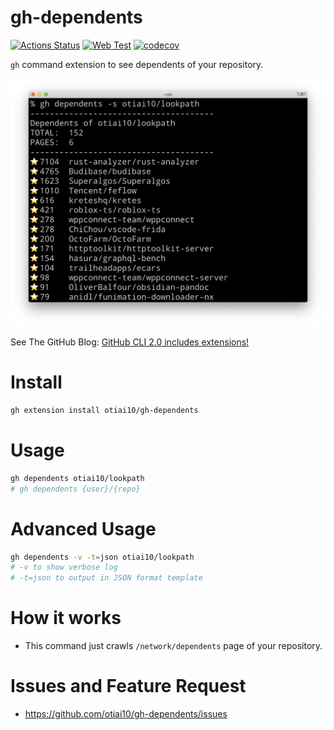 # gh-dependents

[![Actions Status](https://github.com/otiai10/gh-dependents/workflows/Go/badge.svg)](https://github.com/otiai10/gh-dependents/actions)
[![Web Test](https://github.com/otiai10/gh-dependents/actions/workflows/webtest.yaml/badge.svg)](https://github.com/otiai10/gh-dependents/actions/workflows/webtest.yaml)
[![codecov](https://codecov.io/gh/otiai10/gh-dependents/branch/main/graph/badge.svg)](https://codecov.io/gh/otiai10/gh-dependents)

`gh` command extension to see dependents of your repository.

![screenshot](https://raw.githubusercontent.com/otiai10/gh-dependents/main/screenshot.png)

See The GitHub Blog: [GitHub CLI 2.0 includes extensions!](https://github.blog/2021-08-24-github-cli-2-0-includes-extensions/)

# Install

```sh
gh extension install otiai10/gh-dependents
```

# Usage

```sh
gh dependents otiai10/lookpath
# gh dependents {user}/{repo}
```

# Advanced Usage

```sh
gh dependents -v -t=json otiai10/lookpath
# -v to show verbose log
# -t=json to output in JSON format template
```

# How it works

- This command just crawls `/network/dependents` page of your repository.

# Issues and Feature Request

- https://github.com/otiai10/gh-dependents/issues
